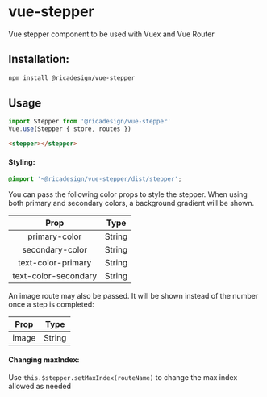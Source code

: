 # vue-stepper
Vue stepper component to be used with Vuex and Vue Router

## Installation:

```bash
npm install @ricadesign/vue-stepper
```

## Usage

```javascript
import Stepper from '@ricadesign/vue-stepper'
Vue.use(Stepper { store, routes })
```

```html
<stepper></stepper>
```

#### Styling:
```scss
@import '~@ricadesign/vue-stepper/dist/stepper';
```

You can pass the following color props to style the stepper. When using both primary and secondary colors, a background gradient will be shown.

| Prop        | Type           |
|:-------------:|:-------------:|
| primary-color | String |
| secondary-color | String |
| text-color-primary | String |
| text-color-secondary | String |

An image route may also be passed. It will be shown instead of the number once a step is completed:

| Prop        | Type           |
|:-------------:|:-------------:|
| image | String |

#### Changing maxIndex:

Use `this.$stepper.setMaxIndex(routeName)` to change the max index allowed as needed
